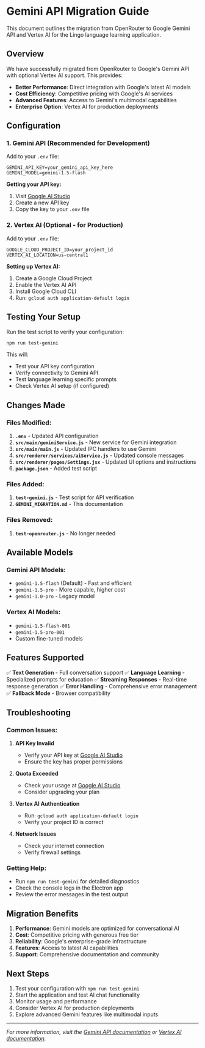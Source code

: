 # Gemini API Migration Guide

This document outlines the migration from OpenRouter to Google Gemini API and Vertex AI for the Lingo language learning application.

## Overview

We have successfully migrated from OpenRouter to Google's Gemini API with optional Vertex AI support. This provides:

- **Better Performance**: Direct integration with Google's latest AI models
- **Cost Efficiency**: Competitive pricing with Google's AI services
- **Advanced Features**: Access to Gemini's multimodal capabilities
- **Enterprise Option**: Vertex AI for production deployments

## Configuration

### 1. Gemini API (Recommended for Development)

Add to your `.env` file:
```env
GEMINI_API_KEY=your_gemini_api_key_here
GEMINI_MODEL=gemini-1.5-flash
```

**Getting your API key:**
1. Visit [Google AI Studio](https://aistudio.google.com/app/apikey)
2. Create a new API key
3. Copy the key to your `.env` file

### 2. Vertex AI (Optional - for Production)

Add to your `.env` file:
```env
GOOGLE_CLOUD_PROJECT_ID=your_project_id
VERTEX_AI_LOCATION=us-central1
```

**Setting up Vertex AI:**
1. Create a Google Cloud Project
2. Enable the Vertex AI API
3. Install Google Cloud CLI
4. Run: `gcloud auth application-default login`

## Testing Your Setup

Run the test script to verify your configuration:

```bash
npm run test-gemini
```

This will:
- Test your API key configuration
- Verify connectivity to Gemini API
- Test language learning specific prompts
- Check Vertex AI setup (if configured)

## Changes Made

### Files Modified:

1. **`.env`** - Updated API configuration
2. **`src/main/geminiService.js`** - New service for Gemini integration
3. **`src/main/main.js`** - Updated IPC handlers to use Gemini
4. **`src/renderer/services/aiService.js`** - Updated console messages
5. **`src/renderer/pages/Settings.jsx`** - Updated UI options and instructions
6. **`package.json`** - Added test script

### Files Added:

1. **`test-gemini.js`** - Test script for API verification
2. **`GEMINI_MIGRATION.md`** - This documentation

### Files Removed:

1. **`test-openrouter.js`** - No longer needed

## Available Models

### Gemini API Models:
- `gemini-1.5-flash` (Default) - Fast and efficient
- `gemini-1.5-pro` - More capable, higher cost
- `gemini-1.0-pro` - Legacy model

### Vertex AI Models:
- `gemini-1.5-flash-001`
- `gemini-1.5-pro-001`
- Custom fine-tuned models

## Features Supported

✅ **Text Generation** - Full conversation support
✅ **Language Learning** - Specialized prompts for education
✅ **Streaming Responses** - Real-time response generation
✅ **Error Handling** - Comprehensive error management
✅ **Fallback Mode** - Browser compatibility

## Troubleshooting

### Common Issues:

1. **API Key Invalid**
   - Verify your API key at [Google AI Studio](https://aistudio.google.com/app/apikey)
   - Ensure the key has proper permissions

2. **Quota Exceeded**
   - Check your usage at [Google AI Studio](https://aistudio.google.com/)
   - Consider upgrading your plan

3. **Vertex AI Authentication**
   - Run: `gcloud auth application-default login`
   - Verify your project ID is correct

4. **Network Issues**
   - Check your internet connection
   - Verify firewall settings

### Getting Help:

- Run `npm run test-gemini` for detailed diagnostics
- Check the console logs in the Electron app
- Review the error messages in the test output

## Migration Benefits

1. **Performance**: Gemini models are optimized for conversational AI
2. **Cost**: Competitive pricing with generous free tier
3. **Reliability**: Google's enterprise-grade infrastructure
4. **Features**: Access to latest AI capabilities
5. **Support**: Comprehensive documentation and community

## Next Steps

1. Test your configuration with `npm run test-gemini`
2. Start the application and test AI chat functionality
3. Monitor usage and performance
4. Consider Vertex AI for production deployments
5. Explore advanced Gemini features like multimodal inputs

---

*For more information, visit the [Gemini API documentation](https://ai.google.dev/docs) or [Vertex AI documentation](https://cloud.google.com/vertex-ai/docs).*